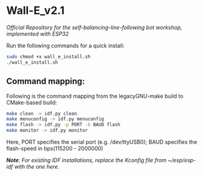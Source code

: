 # Wall-E_v2.1

*Official Repository for the self-balancing-line-following bot workshop, implemented with ESP32*

Run the following commands for a quick install:

```bash
sudo chmod +x wall_e_install.sh
./wall_e_install.sh
```
## Command mapping:

Following is the command mapping from the legacyGNU-make build to CMake-based build:
```bash
make clean -> idf.py clean
make menuconfig -> idf.py menuconfig
make flash -> idf.py -p PORT -b BAUD flash
make monitor -> idf.py monitor
```
Here, PORT specifies the serial port (e.g. /dev/ttyUSB0); BAUD specifies the flash-speed in bps(115200 - 2000000)

***Note**: For existing IDF installations, replace the Kconfig file from ~/esp/esp-idf with the one here.*
 


